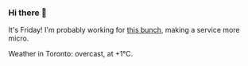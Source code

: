 ### Hi there :wave:

It's Friday! I'm probably working for [this bunch](https://github.com/kohofinancial), making a service more micro.

Weather in Toronto: overcast, at +1°C.
